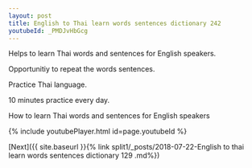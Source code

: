 ```yaml
---
layout: post
title: English to Thai learn words sentences dictionary 242 
youtubeId: _PMDJvHbGcg
---
```

 
 
Helps to learn Thai words and sentences for English speakers.

Opportunitiy to repeat the words sentences. 

Practice Thai language. 
 
10 minutes practice every day. 
 
How to learn Thai words and sentences for English speakers 
 
{% include youtubePlayer.html id=page.youtubeId %}
 
 
[Next]({{ site.baseurl }}{% link  split1/_posts/2018-07-22-English to thai learn words sentences dictionary 129 .md%})
 
